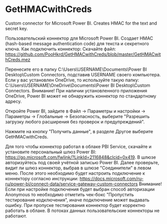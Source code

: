 # GetHMACwithCreds
Custom connector for Microsoft Power BI. Creates HMAC for the text and secret key.

Пользовательский коннектор для Microsoft Power BI. Создает HMAC (hash-based message authentication code) для текста и секретного ключа.
Как подключить коннектор:
Скачайте файл: https://github.com/PooHkrd/GetHMACwithCreds/blob/master/GetHMACwithCreds.mez

Перенесите его в папку C:\Users\USERNAME\Documents\Power BI Desktop\Custom Connectors, подставив USERNAME своего компьютера. Если у вас установлен OneDrive, то используйте такую папку: C:\Users\USERNAME\OneDrive\Documents\Power BI Desktop\Custom Connectors. Внимание! При наличии установленного приложения OneDrive, Power BI может не обнаружить коннектор по стандартному адресу.

Откройте Power BI, зайдите в Файл -> Параметры и настройки -> Параметры -> Глобальные -> Безопасность, выберите "Разрешить загрузку любого расширения без проверок и предупреждений".

Нажмите на кнопку "Получить данные", в разделе Другое выберите GetHMACwithCreds.

Для того чтобы коннектор работал в облаке PBI Service, скачайте и установите персональный шлюз Power BI: https://go.microsoft.com/fwlink/?LinkId=2116848&clcid=0x419. В шлюзе авторизуйтесь под своей учётной записью Power BI. Далее проверьте, видит ли шлюз коннектор, выбрав в шлюзе "Соединители" в левом меню. После этого необходимо будет настроить подключение к коннектору согласно  инструкции: https://docs.microsoft.com/ru-ru/power-bi/connect-data/service-gateway-custom-connectors
Внимание! Если при настройке подключения будет выбран способ авторизации Anonymous то необходимо отметить чек-бокс "Пропустить тестирование кодключения", иначе подключение может выдавать ошибку. При пропуске тестирования коннектор будет корректно работать в облаке.
В потоках данных пользовательские коннекторы не работают.
